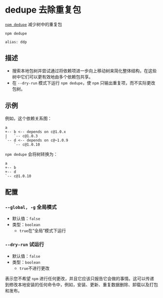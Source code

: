 # dedupe 去除重复包

[`npm dedupe`](https://docs.npmjs.com/cli/v10/commands/npm-dedupe) 减少树中的重复包

```shell
npm dedupe

alias: ddp
```

## 描述

- 搜索本地包树并尝试通过将依赖项进一步向上移动树来简化整体结构，在这些树中它们可以更有效地由多个依赖包共享。
- 在 `--dry-run` 模式下运行 `npm dedupe`，使 `npm` 只输出重复项，而不实际更改包树。

## 示例

例如，这个依赖关系图：

```
a
+-- b <-- depends on c@1.0.x
|   `-- c@1.0.3
`-- d <-- depends on c@~1.0.9
    `-- c@1.0.10
```

`npm dedupe` 会将树转换为：

```
a
+-- b
+-- d
`-- c@1.0.10
```

## 配置

### `--global, -g` 全局模式

- 默认值：`false`
- 类型：`boolean`
  - `true`在“全局”模式下运行

### `--dry-run` **试运行**

- 默认值：`false`
- 类型：`boolean`
  - `true`不进行更改

表示您不希望 `npm` 进行任何更改，并且它应该只报告它会做的事情。这可以传递到修改本地安装的任何命令中，例如，安装、更新、重复数据删除、卸载以及打包和发布。
